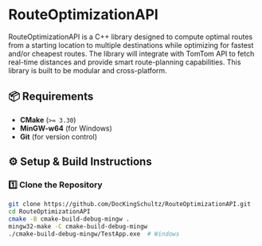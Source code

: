 # RouteOptimizationAPI
RouteOptimizationAPI is a C++ library designed to compute optimal routes from a starting location to multiple destinations while optimizing for fastest and/or cheapest routes. The library will integrate with TomTom API to fetch real-time distances and provide smart route-planning capabilities. This library is built to be modular and cross-platform.

## 📦 Requirements
- **CMake** (`>= 3.30`)
- **MinGW-w64** (for Windows)
- **Git** (for version control)

## ⚙️ Setup & Build Instructions
### **1️⃣ Clone the Repository**
```sh
git clone https://github.com/DocKingSchultz/RouteOptimizationAPI.git
cd RouteOptimizationAPI
cmake -B cmake-build-debug-mingw .
mingw32-make -C cmake-build-debug-mingw
./cmake-build-debug-mingw/TestApp.exe  # Windows


